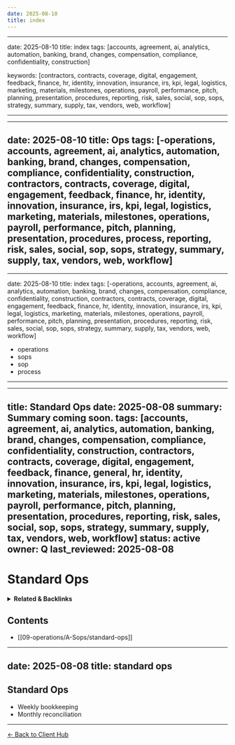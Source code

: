 ```yaml
---
date: 2025-08-10
title: index
---
```

---
date: 2025-08-10
title: index
tags: [accounts, agreement, ai, analytics, automation, banking, brand, changes, compensation, compliance, confidentiality, construction]

keywords: [contractors, contracts, coverage, digital, engagement, feedback, finance, hr, identity, innovation, insurance, irs, kpi, legal, logistics, marketing, materials, milestones, operations, payroll, performance, pitch, planning, presentation, procedures, reporting, risk, sales, social, sop, sops, strategy, summary, supply, tax, vendors, web, workflow]

---
---
date: 2025-08-10
title: Ops
tags: [-operations, accounts, agreement, ai, analytics, automation, banking, brand, changes, compensation, compliance, confidentiality, construction, contractors, contracts, coverage, digital, engagement, feedback, finance, hr, identity, innovation, insurance, irs, kpi, legal, logistics, marketing, materials, milestones, operations, payroll, performance, pitch, planning, presentation, procedures, process, reporting, risk, sales, social, sop, sops, strategy, summary, supply, tax, vendors, web, workflow]
---
---
date: 2025-08-10
title: index
tags: [-operations, accounts, agreement, ai, analytics, automation, banking, brand, changes, compensation, compliance, confidentiality, construction, contractors, contracts, coverage, digital, engagement, feedback, finance, hr, identity, innovation, insurance, irs, kpi, legal, logistics, marketing, materials, milestones, operations, payroll, performance, pitch, planning, presentation, procedures, reporting, risk, sales, social, sop, sops, strategy, summary, supply, tax, vendors, web, workflow]
  - operations
  - sops
  - sop
  - process
---
---
title: Standard Ops
date: 2025-08-08
summary: Summary coming soon.
tags: [accounts, agreement, ai, analytics, automation, banking, brand, changes, compensation, compliance, confidentiality, construction, contractors, contracts, coverage, digital, engagement, feedback, finance, general, hr, identity, innovation, insurance, irs, kpi, legal, logistics, marketing, materials, milestones, operations, payroll, performance, pitch, planning, presentation, procedures, reporting, risk, sales, social, sop, sops, strategy, summary, supply, tax, vendors, web, workflow]
status: active
owner: Q
last_reviewed: 2025-08-08
---
# Standard Ops

<!-- RELATED:START -->

<details>
<summary><strong>Related & Backlinks</strong></summary>

- [[01-scope/A-Your-Details]]
- [[01-scope/B-QiSuiteTM-Overview]]
- [[01-scope/C-Scope-of-Services]]
- [[01-scope/D-What-I-Do]]
- [[01-scope/E-What-I-DON-T-Do]]
- [[01-scope/F-What-I-Expect-From-You]]
- [[01-scope/G-KPIs-Goals]]
- [[02-investment/A-Investment-Payment-Terms]]
- [[02-investment/B-ROI-Payment-Projection-Example]]
- [[03-roadmap-strategies-faqs/A-Roadmap]]
- [[03-roadmap-strategies-faqs/B-Strategies]]
- [[03-roadmap-strategies-faqs/C-FAQs]]
- [[05-agreement/A. Agreement Sections]]
- [[07-financials/A-Assets/assets]]
- [[07-financials/B-Banks/banking]]
- [[07-financials/C-Contractors/payroll-contractors]]
- [[07-financials/D-Liability/loans-n-credit]]
- [[07-financials/E-Expenses/expenses]]
- [[07-financials/F-Entity-Docs/entity-docs]]
- [[07-financials/I-Insurance/insurance]]
- [[07-financials/O-Others/other-deductions]]
- [[07-financials/R-Reports/reports]]
- [[07-financials/T-Taxes/taxes]]
- [[08-marketing/A-Brand-Assets/logos-and-assets]]
- [[08-marketing/B-Sales-Materials/sales-materials]]
- [[08-marketing/D-Decks/brochures-and-decks]]
- [[08-marketing/E-Testimonials/testimonials]]
- [[08-marketing/F-Websites/website-and-socials]]
- [[08-marketing/marketing-overview]]
- [[09-operations/A-Sops/sample-sop]]
- [[09-operations/A-Sops/standard-ops]]
- [[09-operations/C-Vendors/vendors-list]]
- [[09-operations/operations-overview]]
- [[10-technology/A-Architecture/cfo-os-technical-architecture]]
- [[10-technology/B-Development/integrations]]
- [[10-technology/B-Development/web-deployment-readme]]
- [[10-technology/C-Chatbot/chatbot-readme]]
- [[10-technology/D-Docs/client-installation-guide]]
- [[10-technology/D-Docs/deployment-checklist]]
- [[10-technology/D-Docs/licenses-and-keys]]
- [[10-technology/E-Tech-Stack/technology]]
- [[10-technology/E-Tech-Stack/tools-stack]]
- [[11-legal-compliance/legal-compliance]]
- [[12-human-resources/hr-overview]]
- [[12-human-resources/policies-and-handbooks]]
- [[12-human-resources/team-directory]]
- [[13-engagements/0803-proposed/readme]]
- [[13-engagements/engagements]]
- [[14-analytics/A-Work Summaries/2025-08-09-BuiltByRays Launch Day Work Log & ROI Final]]
- [[99-archives/archives-overview]]
- [[.]]

</details>

<!-- RELATED:END -->

<!-- AUTO-TOC:START -->

## Contents
- [[09-operations/A-Sops/standard-ops]]

<!-- AUTO-TOC:END -->

---
date: 2025-08-08
title: standard ops
---
## Standard Ops
- Weekly bookkeeping
- Monthly reconciliation

---
[← Back to Client Hub](https://www.builtbyrays.com/Client-Vault/portal)
